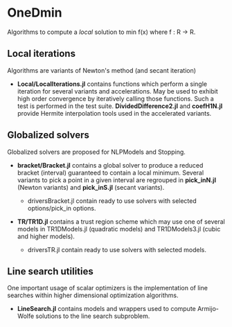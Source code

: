 # OneDmin

Algorithms to compute a *local* solution to  min f(x) where f : R -> R.

## Local iterations

Algorithms are variants of Newton's method (and secant iteration)

- **Local/LocalIterations.jl** contains functions which perform a single iteration for several variants and accelerations. May be used to exhibit high order convergence by iteratively calling those functions. Such a test is performed in the test suite. **DividedDifference2.jl** and **coefH1N.jl** provide Hermite interpolation tools used in the accelerated variants.

## Globalized solvers

Globalized solvers are proposed for NLPModels and Stopping.

- **bracket/Bracket.jl** contains a global solver to produce a reduced bracket (interval) guaranteed to contain a local minimum. Several variants to pick a point in a given interval are regrouped in **pick_inN.jl** (Newton variants) and **pick_inS.jl** (secant variants).
  - driversBracket.jl contain ready to use solvers with selected options/pick_in options.

- **TR/TR1D.jl** contains a trust region scheme which may use one of several models in TR1DModels.jl (quadratic models) and TR1DModels3.jl (cubic and higher models).
  - driversTR.jl contain ready to use solvers with selected models.

## Line search utilities

One important usage of scalar optimizers is the implementation of line searches within higher dimensional optimization algorithms.

- **LineSearch.jl** contains models and wrappers used to compute Armijo-Wolfe solutions to the line search subproblem.

